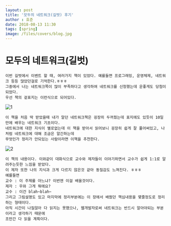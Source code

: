 ```yaml
---
layout: post
title: '모두의 네트워크(길벗) 후기'
author : 효준
date: 2018-08-13 11:30
tags: [spring]
image: /files/covers/blog.jpg
---
```


# 모두의 네트워크(길벗)

    이번 길벗에서 이벤트 할 때, 여러가지 책이 있었다. 예를들면 프로그래밍, 운영체제, 네트워크 등등 많았던걸로 기억한다.ㅎㅎㅎ
    그중에서 나는 네트워크쪽이 많이 부족하다고 생각하여 네트워크를 신청했는데 운좋게도 당첨이 되었다.
    우선 책의 겉표지는 이런식으로 되어있다.

<img src="{{ site.baseurl }}/files/network/1.jpg" alt="1">


    이 책을 처음 딱 받았을때 내가 알던 네트워크책은 굉장히 두꺼웠는데 표지에도 있듯이 10일만에 배우는 네트워크 기초이다.
    네트워크에 대한 지식이 별로없는데 이 책을 받아서 읽어보니 굉장히 쉽게 잘 풀어써있고, 나처럼 네트워크에 대해 조금은 알긴하는데
    무엇인가 정리가 안되있는 사람이라면 이책을 추천한다.

<img src="{{ site.baseurl }}/files/network/2.jpg" alt="2">

    이 책의 내용이다. 이와같이 대화식으로 교수와 제자들이 이야기하면서 교수가 쉽게 1:1로 알려주는듯한 느낌을 받았다.
    이 제자 또한 나의 지식과 크게 다르지 않은것 같아 동질감도 느껴진다. ㅎㅎㅎ
    예를들면
    교수 : 이 주제를 아느냐? 이번엔 이걸 배울것이다.
    제자 : 우와 그게 뭐에요?
    교수 : 이건 blah~blah~
    그리고 그림설명도 있고 마지막에 정리부분에는 이 장에서 배웠던 핵심내용을 몇줄정도로 정리하는 형태이다.
    아직 시간이 나질않아 다 읽지는 못했으나, 웹개발자로써 네트워크는 반드시 알아야되는 부분이라고 생각하기 때문에
    조만간 다 읽을 계획이다.